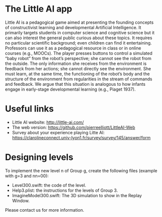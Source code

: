 # The Little AI app
Little AI is a pedagogical game aimed at presenting the founding concepts of constructivist learning and developmental Artificial Intelligence. It primarily targets students in computer science and cognitive science but it can also interest the general public curious about these topics. It requires no particular scientific background; even children can find it entertaining. Professors can use it as a pedagogical resource in class or in online courses (e.g., MOOCs). The player presses buttons to control a simulated “baby robot” from the robot’s perspective; she cannot see the robot from the outside. The only information she receives from the environment is feedback from her actions; she cannot directly see the environment. She must learn, at the same time, the functioning of the robot’s body and the structure of the environment from regularities in the stream of commands and feedback. We argue that this situation is analogous to how infants engage in early-stage developmental learning (e.g., Piaget 1937).
# Useful links
* Little AI website: http://little-ai.com/
* The web version: https://github.com/pierreelliott/LittleAI-Web
* Survey about your experience playing Litte AI: https://clarolineconnect.univ-lyon1.fr/survey/survey/145/answer/form
# Designing levels
To implement the new level n of Group g, create the following files (example with g=3 and nn=00):
* Level300.swift: the code of the level.
* Help3.plist: the instructions for the levels of Group 3.
* ImagineModel300.swift: The 3D simulation to show in the Replay Window.

Please contact us for more information.
